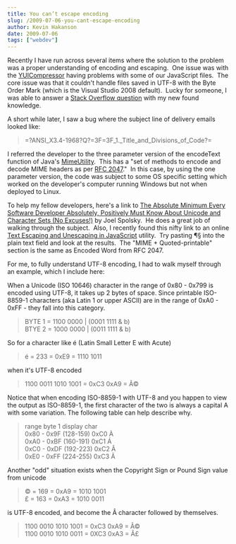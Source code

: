 ```yaml
---
title: You can’t escape encoding
slug: /2009-07-06-you-cant-escape-encoding
author: Kevin Hakanson
date: 2009-07-06
tags: ["webdev"]
---
```

Recently I have run across several items where the solution to the problem was a proper understanding of encoding and escaping.  One issue was with the [YUICompressor](http://developer.yahoo.com/yui/compressor/) having problems with some of our JavaScript files.  The core issue was that it couldn't handle files saved in UTF-8 with the Byte Order Mark (which is the Visual Studio 2008 default).  Lucky for someone, I was able to answer a [Stack Overflow question](http://stackoverflow.com/questions/1036201/errors-using-yuicompressor/1047143#1047143) with my new found knowledge.

A short while later, I saw a bug where the subject line of delivery emails looked like:

> \=?ANSI\_X3.4-1968?Q?=3F=3F\_1.\_Title\_and\_Divisions\_of\_Code?= 

I referred the developer to the three parameter version of the encodeText function of Java's [MimeUtility](http://java.sun.com/j2ee/sdk_1.3/techdocs/api/javax/mail/internet/MimeUtility.html).  This has a "set of methods to encode and decode MIME headers as per [RFC 2047](http://www.ietf.org/rfc/rfc2047.txt)."  In this case, by using the one parameter version, the code was subject to some OS specific setting which worked on the developer's computer running Windows but not when deployed to Linux.

To help my fellow developers, here's a link to [The Absolute Minimum Every Software Developer Absolutely, Positively Must Know About Unicode and Character Sets (No Excuses!)](http://www.joelonsoftware.com/articles/Unicode.html) by Joel Spolsky.  He does a great job of walking through the subject.  Also, I recently found this nifty link to an online [Text Escaping and Unescaping in JavaScript](http://0xcc.net/jsescape/) utility.  Try pasting ¶§ into the plain text field and look at the results.  The "MIME + Quoted-printable" section is the same as Encoded Word from RFC 2047.

For me, to fully understand UTF-8 encoding, I had to walk myself through an example, which I include here:

When a Unicode (ISO 10646) character in the range of 0x80 - 0x799 is encoded using UTF-8, it takes up 2 bytes of space. Since printable ISO-8859-1 characters (aka Latin 1 or upper ASCII) are in the range of 0xA0 - 0xFF - they fall into this category.

> BYTE 1 = 1100 0000 | (0001 1111 & b)  
> BTYE 2 = 1000 0000 | (0011 1111 & b)

So for a character like é (Latin Small Letter E with Acute)

> é = 233 = 0xE9 = 1110 1011

when it's UTF-8 encoded

> 1100 0011 1010 1001 = 0xC3 0xA9 = Ã©

Notice that when encoding ISO-8859-1 with UTF-8 and you happen to view the output as ISO-8859-1, the first character of the two is always a capital A with some variation. The following table can help describe why.

> range byte 1 display char  
> 0x80 - 0x9F (128-159) 0xC0 À  
> 0xA0 - 0xBF (160-191) 0xC1 Á  
> 0xC0 - 0xDF (192-223) 0xC2 Â  
> 0xE0 - 0xFF (224-255) 0xC3 Ã

Another "odd" situation exists when the Copyright Sign or Pound Sign value from unicode

> © = 169 = 0xA9 = 1010 1001  
> £ = 163 = 0xA3 = 1010 0011

is UTF-8 encoded, and become the Â character followed by themselves.

> 1100 0010 1010 1001 = 0xC3 0xA9 = Â©  
> 1100 0010 1010 0011 = 0XC3 0xA3 = Â£